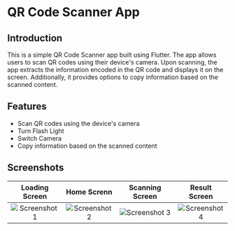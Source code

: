 # QR Code Scanner App

## Introduction

This is a simple QR Code Scanner app built using Flutter. The app allows users to scan QR codes using their device's camera. Upon scanning, the app extracts the information encoded in the QR code and displays it on the screen. Additionally, it provides options to copy information based on the scanned content.

## Features

- Scan QR codes using the device's camera
- Turn Flash Light
- Switch Camera
- Copy information based on the scanned content


## Screenshots
| Loading Screen | Home Screnn | Scanning Screen | Result Screen |
|:-----------:|:------------------:|:------------------:|:------------------:|
|![Screenshot 1](https://github.com/UjasBhatt10/PRODIGY_AD_05/blob/main/Screenshots/1.jpg)|![Screenshot 2](https://github.com/UjasBhatt10/PRODIGY_AD_05/blob/main/Screenshots/2.jpg)|![Screenshot 3](https://github.com/UjasBhatt10/PRODIGY_AD_05/blob/main/Screenshots/3.jpg)|![Screenshot 4](https://github.com/UjasBhatt10/PRODIGY_AD_05/blob/main/Screenshots/4.jpg)|



